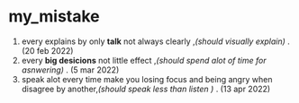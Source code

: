 # my_mistake
1. every explains by only **talk** not always clearly ,*(should visually explain)* . (20 feb 2022)
2. every **big desicions** not little effect ,*(should spend alot of time for asnwering)* . (5 mar 2022)
3. speak alot every time make you losing focus and being angry when disagree by another,*(should speak less than listen )* . (13 apr 2022)

